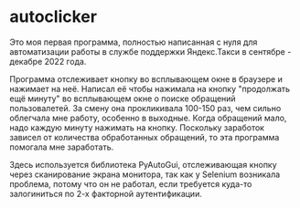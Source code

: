 # autoclicker

Это моя первая программа, полностью написанная с нуля для автоматизации работы в службе поддержки Яндекс.Такси в сентябре - декабре 2022 года.

 Программа отслеживает кнопку во всплывающем окне в браузере и нажимает на неё.
Написал её чтобы нажимала на кнопку "продолжать ещё минуту" во всплывающем окне о поиске обращений пользовалетей.
За смену она прокликивала 100-150 раз, чем сильно облегчала мне работу, особенно в выходные. Когда обращений мало, надо каждую минуту нажимать на кнопку.
Поскольку заработок зависел от количества обработанных обращений, то эта программа помогала мне заработать.

 Здесь используется библиотека PyAutoGui, отслеживающая кнопку через сканирование экрана монитора, так как у Selenium возникала проблема,
потому что он не работал, если требуется куда-то залогиниться по 2-х факторной аутентификации.
